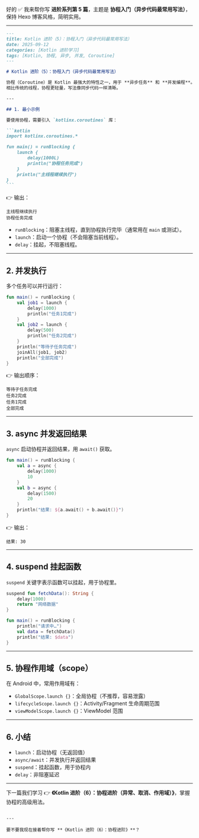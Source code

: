 好的 ✅ 我来帮你写 **进阶系列第 5 篇**，主题是 **协程入门（异步代码最常用写法）**，保持 Hexo 博客风格，简明实用。

---

````markdown
---
title: Kotlin 进阶（5）：协程入门（异步代码最常用写法）
date: 2025-09-12
categories: [Kotlin 进阶学习]
tags: [Kotlin, 协程, 异步, 并发, Coroutine]
---

# Kotlin 进阶（5）：协程入门（异步代码最常用写法）

协程（Coroutine）是 Kotlin 最强大的特性之一，用于 **异步任务** 和 **并发编程**。  
相比传统的线程，协程更轻量，写法像同步代码一样清晰。

---

## 1. 最小示例

要使用协程，需要引入 `kotlinx.coroutines` 库：

```kotlin
import kotlinx.coroutines.*

fun main() = runBlocking {
    launch {
        delay(1000L)
        println("协程任务完成")
    }
    println("主线程继续执行")
}
```
````

👉 输出：

```
主线程继续执行
协程任务完成
```

- `runBlocking`：阻塞主线程，直到协程执行完毕（通常用在 `main` 或测试）。
- `launch`：启动一个协程（不会阻塞当前线程）。
- `delay`：挂起，不阻塞线程。

---

## 2. 并发执行

多个任务可以并行运行：

```kotlin
fun main() = runBlocking {
    val job1 = launch {
        delay(1000)
        println("任务1完成")
    }
    val job2 = launch {
        delay(500)
        println("任务2完成")
    }
    println("等待子任务完成")
    joinAll(job1, job2)
    println("全部完成")
}
```

👉 输出顺序：

```
等待子任务完成
任务2完成
任务1完成
全部完成
```

---

## 3. async 并发返回结果

`async` 启动协程并返回结果，用 `await()` 获取。

```kotlin
fun main() = runBlocking {
    val a = async {
        delay(1000)
        10
    }
    val b = async {
        delay(1500)
        20
    }
    println("结果: ${a.await() + b.await()}")
}
```

👉 输出：

```
结果: 30
```

---

## 4. suspend 挂起函数

`suspend` 关键字表示函数可以挂起，用于协程里。

```kotlin
suspend fun fetchData(): String {
    delay(1000)
    return "网络数据"
}

fun main() = runBlocking {
    println("请求中…")
    val data = fetchData()
    println("结果: $data")
}
```

---

## 5. 协程作用域（scope）

在 Android 中，常用作用域有：

- `GlobalScope.launch {}`：全局协程（不推荐，容易泄露）
- `lifecycleScope.launch {}`：Activity/Fragment 生命周期范围
- `viewModelScope.launch {}`：ViewModel 范围

---

## 6. 小结

- `launch`：启动协程（无返回值）
- `async/await`：并发执行并返回结果
- `suspend`：挂起函数，用于协程内
- `delay`：非阻塞延迟

---

下一篇我们学习 👉 **《Kotlin 进阶（6）：协程进阶（异常、取消、作用域）》**，掌握协程的高级用法。

```

---

要不要我现在接着帮你写 **《Kotlin 进阶（6）：协程进阶》**？
```
